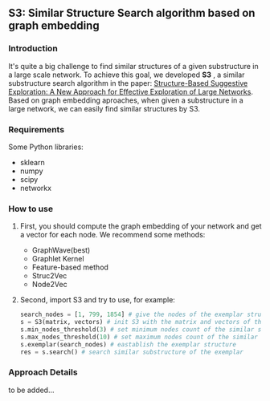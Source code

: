 ## S3: Similar Structure Search algorithm based on graph embedding

### Introduction

It's quite a big challenge to find similar structures of a given substructure in a large scale network. To achieve this goal, we developed **S3** , a similar substructure search algorithm in the paper: [Structure-Based Suggestive Exploration: A New Approach for Effective Exploration of Large Networks](https://ieeexplore.ieee.org/abstract/document/8440813). Based on graph embedding aproaches, when given a substructure in a large network, we can easily find similar structures by S3.

### Requirements

Some Python libraries:

- sklearn
- numpy
- scipy
- networkx

### How to use

1. First, you should compute the graph embedding of your network and get a vector for each node. We recommend some methods:

   - GraphWave(best)
   - Graphlet Kernel
   - Feature-based method
   - Struc2Vec
   - Node2Vec

2. Second, import S3 and try to use, for example: 

   ```python
   search_nodes = [1, 799, 1854] # give the nodes of the exemplar structure
   s = S3(matrix, vectors) # init S3 with the matrix and vectors of the whole graph
   s.min_nodes_threshold(3) # set minimum nodes count of the similar substructure
   s.max_nodes_threshold(10) # set maximum nodes count of the similar substructure
   s.exemplar(search_nodes) # eastablish the exemplar structure
   res = s.search() # search similar substructure of the exemplar
   ```

### Approach Details

to be added...